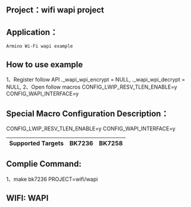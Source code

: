## Project：wifi wapi project

## Application：

    Armino Wi-Fi wapi example

## How to use example

1、Register follow API
	._wapi_wpi_encrypt = NULL,
	._wapi_wpi_decrypt = NULL,
2、Open follow macros
    CONFIG_LWIP_RESV_TLEN_ENABLE=y
    CONFIG_WAPI_INTERFACE=y

## Special Macro Configuration Description：

CONFIG_LWIP_RESV_TLEN_ENABLE=y
CONFIG_WAPI_INTERFACE=y

| Supported Targets | BK7236 |  BK7258 |
| ----------------- | ------ |  ------ |

## Complie Command:
1、make bk7236 PROJECT=wifi/wapi

## WIFI: WAPI


